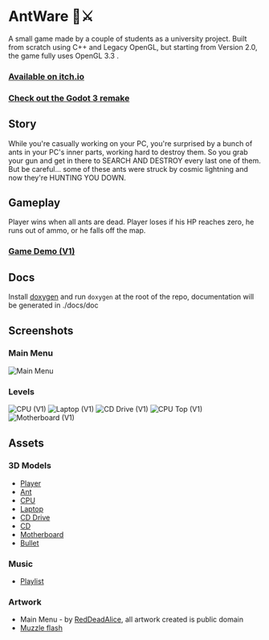 
# AntWare 🐜⚔

A small game made by a couple of students as a university project.
Built from scratch using C++ and Legacy OpenGL, but starting from Version 2.0, the game fully uses OpenGL 3.3 .

### [Available on itch.io](https://reddeadalice.itch.io/antware)

### [Check out the Godot 3 remake](https://github.com/Red1C3/antware-godot-edition)

## Story

While you're casually working on your PC, you're surprised by a bunch of ants in your PC's inner parts, working hard to destroy them.
So you grab your gun and get in there to SEARCH AND DESTROY every last one of them.
But be careful... some of these ants were struck by cosmic lightning and now they're HUNTING YOU DOWN.

## Gameplay

Player wins when all ants are dead.
Player loses if his HP reaches zero, he runs out of ammo, or he falls off the map.

### [Game Demo (V1) ](https://youtu.be/YjLi0lY-T60)

## Docs
Install [doxygen](doxygen.nl/) and run ```doxygen``` at the root of the repo,
documentation will be generated in ./docs/doc

## Screenshots

### Main Menu
![Main Menu](Screenshots/main-menu.png)

### Levels
![CPU (V1)](Screenshots/cpu.png)
![Laptop (V1)](Screenshots/laptop.png)
![CD Drive (V1)](Screenshots/cd-drive.png)
![CPU Top (V1)](Screenshots/cpu-top.png)
![Motherboard (V1)](Screenshots/motherboard.png)

## Assets

### 3D Models
- [Player](https://skfb.ly/opxOo)
- [Ant](https://skfb.ly/onZFU)
- [CPU](https://skfb.ly/on9Ao)
- [Laptop](https://skfb.ly/onRBU)
- [CD Drive](https://skfb.ly/6FSsQ)
- [CD](https://skfb.ly/6SAOI)
- [Motherboard](https://skfb.ly/6VuN9)
- [Bullet](https://skfb.ly/6WOKZ)

### Music
- [Playlist](https://youtube.com/playlist?list=PLq2aS32V3IdYErNVHD19SYDd0Jw0xeJ1h)

### Artwork
- Main Menu - by [RedDeadAlice](https://github.com/RedDeadAlice), all artwork created is public domain
- [Muzzle flash](https://pin.it/3HtyRTw)
